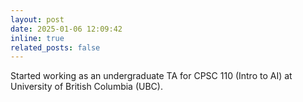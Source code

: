 ```yaml
---
layout: post
date: 2025-01-06 12:09:42
inline: true
related_posts: false
---
```


Started working as an undergraduate TA for CPSC 110 (Intro to AI) at University of British Columbia (UBC).